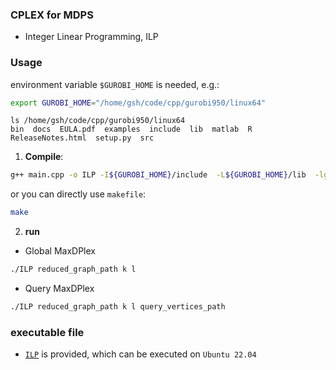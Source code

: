 ### CPLEX for MDPS
- Integer Linear Programming, ILP


### Usage
environment variable `$GUROBI_HOME` is needed, e.g.:
```sh
export GUROBI_HOME="/home/gsh/code/cpp/gurobi950/linux64"
```

```
ls /home/gsh/code/cpp/gurobi950/linux64                                                                        
bin  docs  EULA.pdf  examples  include  lib  matlab  R  ReleaseNotes.html  setup.py  src
```

1. **Compile**:
```sh
g++ main.cpp -o ILP -I${GUROBI_HOME}/include  -L${GUROBI_HOME}/lib  -lgurobi_c++ -lgurobi95 -lpthread -ldl -O3 -std=c++11 -w -g
```

or you can directly use `makefile`:
```sh
make
```

2. **run**
- Global MaxDPlex
```sh
./ILP reduced_graph_path k l
```

- Query MaxDPlex
```sh
./ILP reduced_graph_path k l query_vertices_path
```

### executable file
- [`ILP`](./ILP) is provided, which can be executed on `Ubuntu 22.04`